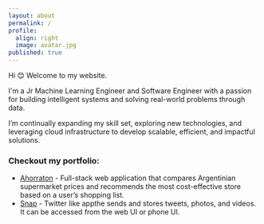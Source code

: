 ```yaml
---
layout: about
permalink: /
profile:
  align: right
  image: avatar.jpg
published: true
---
```


Hi 😊 Welcome to my website.


I'm a Jr Machine Learning Engineer and Software Engineer with a passion for building intelligent systems and solving real-world problems through data.

I’m continually expanding my skill set, exploring new technologies, and leveraging cloud infrastructure to develop scalable, efficient, and impactful solutions.

<!-- <div data-iframe-width="150" data-iframe-height="270" data-share-badge-id="f16701bc-0361-4453-89eb-33d1e339332b" data-share-badge-host="https://www.credly.com"></div><script type="text/javascript" async src="//cdn.credly.com/assets/utilities/embed.js"></script> -->


### Checkout my portfolio:

- [Ahorraton](./projects/ahorraton/) - Full-stack web application that compares Argentinian supermarket prices and recommends the most cost-effective store based on a user’s shopping list.
- [Snap](projects/snap/) - Twitter like appthe sends and stores tweets, photos, and videos. It can be accessed from the web UI or phone UI.

